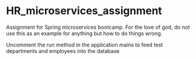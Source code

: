 # HR_microservices_assignment
Assignment for Spring microservices bootcamp.  For the love of god, do not use this as an example for anything but how to do things wrong.

Uncomment the run method in the application mains to feed test departments and employees into the database
